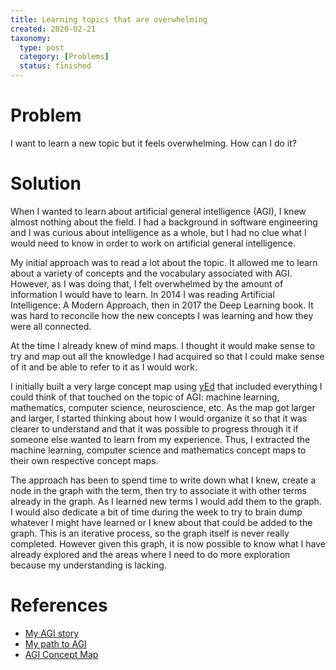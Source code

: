 ```yaml
---
title: Learning topics that are overwhelming
created: 2020-02-21
taxonomy:
  type: post
  category: [Problems]
  status: finished
---
```


# Problem
I want to learn a new topic but it feels overwhelming. How can I do it?

# Solution
When I wanted to learn about artificial general intelligence (AGI), I knew almost nothing about the field. I had a background in software engineering and I was curious about intelligence as a whole, but I had no clue what I would need to know in order to work on artificial general intelligence.

My initial approach was to read a lot about the topic. It allowed me to learn about a variety of concepts and the vocabulary associated with AGI. However, as I was doing that, I felt overwhelmed by the amount of information I would have to learn. In 2014 I was reading Artificial Intelligence: A Modern Approach, then in 2017 the Deep Learning book. It was hard to reconcile how the new concepts I was learning and how they were all connected.

At the time I already knew of mind maps. I thought it would make sense to try and map out all the knowledge I had acquired so that I could make sense of it and be able to refer to it as I would work.

I initially built a very large concept map using [yEd](https://www.yworks.com/products/yed) that included everything I could think of that touched on the topic of AGI: machine learning, mathematics, computer science, neuroscience, etc. As the map got larger and larger, I started thinking about how I would organize it so that it was clearer to understand and that it was possible to progress through it if someone else wanted to learn from my experience. Thus, I extracted the machine learning, computer science and mathematics concept maps to their own respective concept maps.

The approach has been to spend time to write down what I knew, create a node in the graph with the term, then try to associate it with other terms already in the graph. As I learned new terms I would add them to the graph. I would also dedicate a bit of time during the week to try to brain dump whatever I might have learned or I knew about that could be added to the graph. This is an iterative process, so the graph itself is never really completed. However given this graph, it is now possible to know what I have already explored and the areas where I need to do more exploration because my understanding is lacking.

# References
* [My AGI story](../../../../agi/my-agi-story/article.md)
* [My path to AGI](../../../../agi/my-path-to-agi/article.md)
* [AGI Concept Map](https://github.com/tomzx/agi-concept-map)
